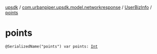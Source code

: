 [upsdk](../../index.md) / [com.urbanpiper.upsdk.model.networkresponse](../index.md) / [UserBizInfo](index.md) / [points](./points.md)

# points

`@SerializedName("points") var points: `[`Int`](https://kotlinlang.org/api/latest/jvm/stdlib/kotlin/-int/index.html)